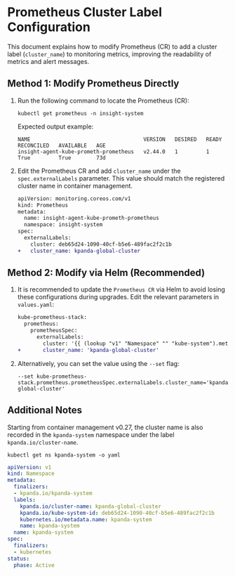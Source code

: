# Prometheus Cluster Label Configuration

This document explains how to modify Prometheus (CR) to add a cluster label (`cluster_name`)
to monitoring metrics, improving the readability of metrics and alert messages.

## Method 1: Modify Prometheus Directly

1. Run the following command to locate the Prometheus (CR):

    ```shell
    kubectl get prometheus -n insight-system
    ```

    Expected output example:

    ```
    NAME                                    VERSION   DESIRED   READY   RECONCILED   AVAILABLE   AGE
    insight-agent-kube-prometh-prometheus   v2.44.0   1         1       True         True        73d
    ```

2. Edit the Prometheus CR and add `cluster_name` under the `spec.externalLabels` parameter.
   This value should match the registered cluster name in container management.

    ```diff
    apiVersion: monitoring.coreos.com/v1
    kind: Prometheus
    metadata:
      name: insight-agent-kube-prometh-prometheus
      namespace: insight-system
    spec:
      externalLabels:
        cluster: deb65d24-1090-40cf-b5e6-489fac2f2c1b
    +   cluster_name: kpanda-global-cluster
    ```

## Method 2: Modify via Helm (Recommended)

1. It is recommended to update the `Prometheus CR` via Helm to avoid losing these configurations
   during upgrades. Edit the relevant parameters in `values.yaml`:

    ```diff
    kube-prometheus-stack:
      prometheus:
        prometheusSpec:
          externalLabels:
            cluster: '{{ (lookup "v1" "Namespace" "" "kube-system").metadata.uid }}'
    +       cluster_name: 'kpanda-global-cluster'
    ```

2. Alternatively, you can set the value using the `--set` flag:

    ```shell
    --set kube-prometheus-stack.prometheus.prometheusSpec.externalLabels.cluster_name='kpanda-global-cluster'
    ```

## Additional Notes

Starting from container management v0.27, the cluster name is also recorded in the
`kpanda-system` namespace under the label `kpanda.io/cluster-name`.

```shell
kubectl get ns kpanda-system -o yaml
```

```yaml
apiVersion: v1
kind: Namespace
metadata:
  finalizers:
  - kpanda.io/kpanda-system
  labels:
    kpanda.io/cluster-name: kpanda-global-cluster
    kpanda.io/kube-system-id: deb65d24-1090-40cf-b5e6-489fac2f2c1b
    kubernetes.io/metadata.name: kpanda-system
    name: kpanda-system
  name: kpanda-system
spec:
  finalizers:
  - kubernetes
status:
  phase: Active
```
